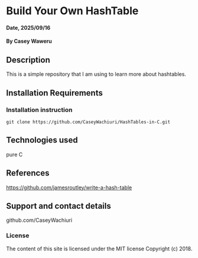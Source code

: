 # Build Your Own HashTable

#### Date, 2025/09/16

#### By Casey Waweru

## Description
This is a simple repository that I am using to learn more about hashtables.

## Installation Requirements

### Installation instruction
```
git clone https://github.com/CaseyWachiuri/HashTables-in-C.git

```
## Technologies used
pure C

## References
https://github.com/jamesroutley/write-a-hash-table

## Support and contact details
github.com/CaseyWachiuri

### License
The content of this site is licensed under the MIT license
Copyright (c) 2018.
